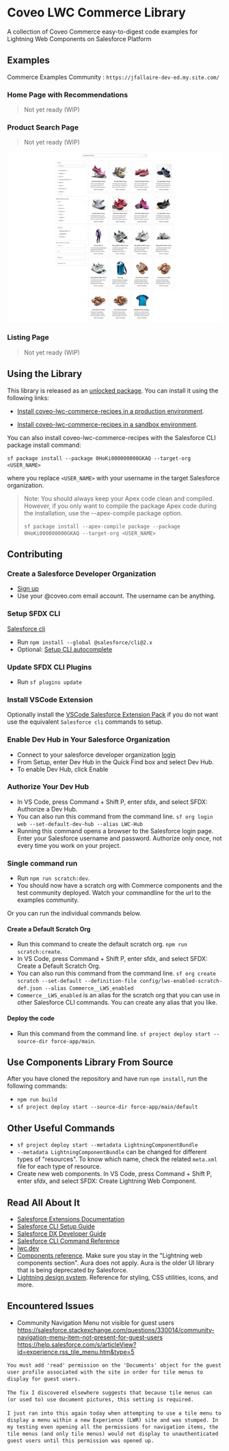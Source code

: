 # Coveo LWC Commerce Library

A collection of Coveo Commerce easy-to-digest code examples for Lightning Web Components on Salesforce Platform

## Examples

Commerce Examples Community : `https://jfallaire-dev-ed.my.site.com/`

### Home Page with Recommendations

> Not yet ready (WIP)


### Product Search Page 

> Not yet ready (WIP)

![alt text](example_search.png)

### Listing Page

> Not yet ready (WIP)

## Using the Library

This library is released as an [unlocked package](https://developer.salesforce.com/docs/atlas.en-us.sfdx_dev.meta/sfdx_dev/sfdx_dev_unlocked_pkg_install_pkg.htm). You can install it using the following links:

* [Install coveo-lwc-commerce-recipes in a production environment]().

* [Install coveo-lwc-commerce-recipes in a sandbox environment]().

You can also install coveo-lwc-commerce-recipes with the Salesforce CLI package install command:

```
sf package install --package 0HoKi000000000GKAQ --target-org <USER_NAME>
```

where you replace `<USER_NAME>` with your username in the target Salesforce organization.

> Note: 
> You should always keep your Apex code clean and compiled. However, if you only want to compile the package Apex code during the installation, use the --apex-compile package option.
>```
> sf package install --apex-compile package --package 0HoKi000000000GKAQ --target-org <USER_NAME>
> ```


## Contributing

### Create a Salesforce Developer Organization

- [Sign up](https://developer.salesforce.com/signup)
- Use your @coveo.com email account. The username can be anything.

### Setup SFDX CLI

[Salesforce cli](https://developer.salesforce.com/docs/atlas.en-us.sfdx_setup.meta/sfdx_setup/sfdx_setup_install_cli.htm#sfdx_setup_install_cli_npm)

- Run `npm install --global @salesforce/cli@2.x`
- Optional: [Setup CLI autocomplete](https://developer.salesforce.com/docs/atlas.en-us.sfdx_setup.meta/sfdx_setup/sfdx_dev_cli_autocomplete.htm)

### Update SFDX CLI Plugins

- Run `sf plugins update`

### Install VSCode Extension

Optionally install the [VSCode Salesforce Extension Pack](https://marketplace.visualstudio.com/items?itemName=salesforce.salesforcedx-vscode) if you do not want use the equivalent `Salesforce cli` commands to setup.

### Enable Dev Hub in Your Salesforce Organization

- Connect to your salesforce developer organization [login](http://login.salesforce.com/)
- From Setup, enter Dev Hub in the Quick Find box and select Dev Hub.
- To enable Dev Hub, click Enable

### Authorize Your Dev Hub

- In VS Code, press Command + Shift P, enter sfdx, and select SFDX: Authorize a Dev Hub.
- You can also run this command from the command line. `sf org login web --set-default-dev-hub --alias LWC-Hub`
- Running this command opens a browser to the Salesforce login page. Enter your Salesforce username and password. Authorize only once, not every time you work on your project.

### Single command run

- Run `npm run scratch:dev`.
- You should now have a scratch org with Commerce components and the test community deployed. Watch your commandline for the url to the examples community.

Or you can run the individual commands below.

#### Create a Default Scratch Org

- Run this command to create the default scratch org. `npm run scratch:create`.
- In VS Code, press Command + Shift P, enter sfdx, and select SFDX: Create a Default Scratch Org.
- You can also run this command from the command line. `sf org create scratch --set-default --definition-file config/lws-enabled-scratch-def.json --alias Commerce__LWS_enabled`
- `Commerce__LWS_enabled` is an alias for the scratch org that you can use in other Salesforce CLI commands. You can create any alias that you like.

#### Deploy the code

- Run this command from the command line. `sf project deploy start --source-dir force-app/main`.

## Use Components Library From Source

After you have cloned the repository and have run `npm install`, run the following commands:

- `npm run build`
- `sf project deploy start --source-dir force-app/main/default`

## Other Useful Commands

- `sf project deploy start --metadata LightningComponentBundle`
- `--metadata LightningComponentBundle` can be changed for different types of "resources". To know which name, check the related `meta.xml` file for each type of resource.
- Create new web components. In VS Code, press Command + Shift P, enter sfdx, and select SFDX: Create Lightning Web Component.

## Read All About It

- [Salesforce Extensions Documentation](https://developer.salesforce.com/tools/vscode/)
- [Salesforce CLI Setup Guide](https://developer.salesforce.com/docs/atlas.en-us.sfdx_setup.meta/sfdx_setup/sfdx_setup_intro.htm)
- [Salesforce DX Developer Guide](https://developer.salesforce.com/docs/atlas.en-us.sfdx_dev.meta/sfdx_dev/sfdx_dev_intro.htm)
- [Salesforce CLI Command Reference](https://developer.salesforce.com/docs/atlas.en-us.sfdx_cli_reference.meta/sfdx_cli_reference/cli_reference.htm)
- [lwc.dev](https://lwc.dev/)
- [Components reference](https://developer.salesforce.com/docs/component-library/overview/components). Make sure you stay in the "Lightning web components section". Aura does not apply. Aura is the older UI library that is being deprecated by Salesforce.
- [Lightning design system](https://www.lightningdesignsystem.com/). Reference for styling, CSS utilities, icons, and more.


## Encountered Issues

- Community Navigation Menu not visible for guest users 
https://salesforce.stackexchange.com/questions/330014/community-navigation-menu-item-not-present-for-guest-users
https://help.salesforce.com/s/articleView?id=experience.rss_tile_menu.htm&type=5

```
You must add 'read' permission on the 'Documents' object for the guest user profile associated with the site in order for tile menus to display for guest users.

The fix I discovered elsewhere suggests that because tile menus can (or used to) use document pictures, this setting is required.

I just ran into this again today when attempting to use a tile menu to display a menu within a new Experience (LWR) site and was stumped. In my testing even opening all the permissions for navigation items, the tile menus (and only tile menus) would not display to unauthenticated guest users until this permission was opened up.
```


